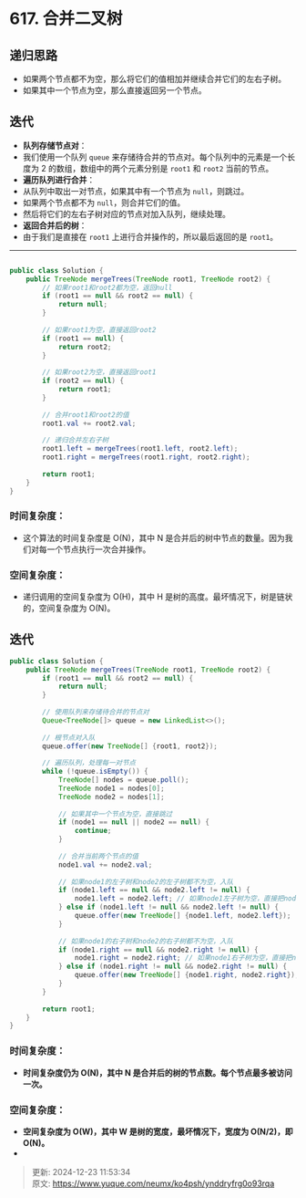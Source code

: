 # 617. 合并二叉树

## 递归思路
+ 如果两个节点都不为空，那么将它们的值相加并继续合并它们的左右子树。
+ 如果其中一个节点为空，那么直接返回另一个节点。

## 迭代
+ **队列存储节点对**：
+ 我们使用一个队列 `queue` 来存储待合并的节点对。每个队列中的元素是一个长度为 2 的数组，数组中的两个元素分别是 `root1` 和 `root2` 当前的节点。
+ **遍历队列进行合并**：
+ 从队列中取出一对节点，如果其中有一个节点为 `null`，则跳过。
+ 如果两个节点都不为 `null`，则合并它们的值。
+ 然后将它们的左右子树对应的节点对加入队列，继续处理。
+ **返回合并后的树**：
+ 由于我们是直接在 `root1` 上进行合并操作的，所以最后返回的是 `root1`。

---

```java

public class Solution {
    public TreeNode mergeTrees(TreeNode root1, TreeNode root2) {
        // 如果root1和root2都为空，返回null
        if (root1 == null && root2 == null) {
            return null;
        }
        
        // 如果root1为空，直接返回root2
        if (root1 == null) {
            return root2;
        }
        
        // 如果root2为空，直接返回root1
        if (root2 == null) {
            return root1;
        }
        
        // 合并root1和root2的值
        root1.val += root2.val;
        
        // 递归合并左右子树
        root1.left = mergeTrees(root1.left, root2.left);
        root1.right = mergeTrees(root1.right, root2.right);
        
        return root1;
    }
}

```

### 时间复杂度：
+ 这个算法的时间复杂度是 O(N)，其中 N 是合并后的树中节点的数量。因为我们对每一个节点执行一次合并操作。

### 空间复杂度：
+ 递归调用的空间复杂度为 O(H)，其中 H 是树的高度。最坏情况下，树是链状的，空间复杂度为 O(N)。

## 迭代
```java
public class Solution {
    public TreeNode mergeTrees(TreeNode root1, TreeNode root2) {
        if (root1 == null && root2 == null) {
            return null;
        }
        
        // 使用队列来存储待合并的节点对
        Queue<TreeNode[]> queue = new LinkedList<>();
        
        // 根节点对入队
        queue.offer(new TreeNode[] {root1, root2});
        
        // 遍历队列，处理每一对节点
        while (!queue.isEmpty()) {
            TreeNode[] nodes = queue.poll();
            TreeNode node1 = nodes[0];
            TreeNode node2 = nodes[1];
            
            // 如果其中一个节点为空，直接跳过
            if (node1 == null || node2 == null) {
                continue;
            }
            
            // 合并当前两个节点的值
            node1.val += node2.val;
            
            // 如果node1的左子树和node2的左子树都不为空，入队
            if (node1.left == null && node2.left != null) {
                node1.left = node2.left; // 如果node1左子树为空，直接把node2的左子树赋给node1
            } else if (node1.left != null && node2.left != null) {
                queue.offer(new TreeNode[] {node1.left, node2.left});
            }
            
            // 如果node1的右子树和node2的右子树都不为空，入队
            if (node1.right == null && node2.right != null) {
                node1.right = node2.right; // 如果node1右子树为空，直接把node2的右子树赋给node1
            } else if (node1.right != null && node2.right != null) {
                queue.offer(new TreeNode[] {node1.right, node2.right});
            }
        }
        
        return root1;
    }
}
```

### **时间复杂度：**
+ **时间复杂度仍为 O(N)，其中 N 是合并后的树的节点数。每个节点最多被访问一次。**

### **空间复杂度：**
+ **空间复杂度为 O(W)，其中 W 是树的宽度，最坏情况下，宽度为 O(N/2)，即 O(N)。**
+ 



> 更新: 2024-12-23 11:53:34  
> 原文: <https://www.yuque.com/neumx/ko4psh/ynddryfrg0o93rqa>